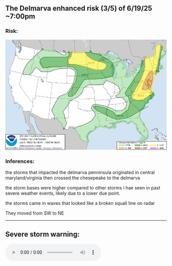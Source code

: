 ## The Delmarva enhanced risk (3/5) of 6/19/25 ~7:00pm

### Risk:

![Alt text](https://raw.githubusercontent.com/techspice0/delmarva_enh_risk_site/refs/heads/main/day1otlk_2000.jpg)

### Inferences:
the storms that impacted the delmarva penninsula originated in central maryland/virginia then crossed the chesepeake to the delmarva


the storm bases were higher compared to other storms i hae seen in past severe weather events, likely due to a lower due point.

the storms came in waves that looked like a broken squall line on radar

They moved from SW to NE

---
Severe storm warning:
---
<audio controls>
  <source src="wicomico_severe_storm_warning.mp3" type="audio/mpeg">
  Your browser does not support the audio element.
</audio>
